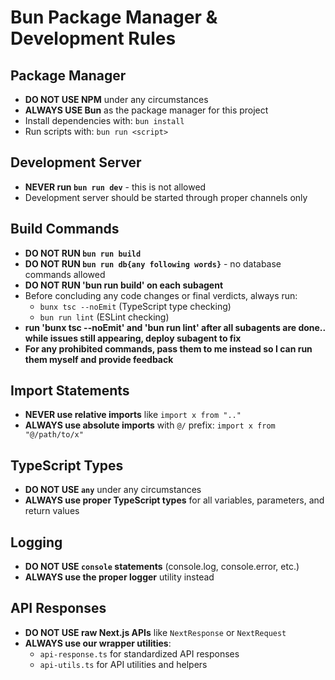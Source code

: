 # Bun Package Manager & Development Rules

## Package Manager

- **DO NOT USE NPM** under any circumstances
- **ALWAYS USE Bun** as the package manager for this project
- Install dependencies with: `bun install`
- Run scripts with: `bun run <script>`

## Development Server

- **NEVER run `bun run dev`** - this is not allowed
- Development server should be started through proper channels only

## Build Commands

- **DO NOT RUN `bun run build`**
- **DO NOT RUN `bun run db{any following words}`** - no database commands allowed
- **DO NOT RUN 'bun run build' on each subagent**
- Before concluding any code changes or final verdicts, always run:
  - `bunx tsc --noEmit` (TypeScript type checking)
  - `bun run lint` (ESLint checking)
- **run 'bunx tsc --noEmit' and 'bun run lint' after all subagents are done.. while issues still appearing, deploy subagent to fix**
- **For any prohibited commands, pass them to me instead so I can run them myself and provide feedback**

## Import Statements

- **NEVER use relative imports** like `import x from ".." `
- **ALWAYS use absolute imports** with `@/` prefix: `import x from "@/path/to/x"`

## TypeScript Types

- **DO NOT USE `any`** under any circumstances
- **ALWAYS use proper TypeScript types** for all variables, parameters, and return values

## Logging

- **DO NOT USE `console` statements** (console.log, console.error, etc.)
- **ALWAYS use the proper logger** utility instead

## API Responses

- **DO NOT USE raw Next.js APIs** like `NextResponse` or `NextRequest`
- **ALWAYS use our wrapper utilities**:
  - `api-response.ts` for standardized API responses
  - `api-utils.ts` for API utilities and helpers
